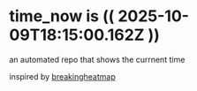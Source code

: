 # time_now is (( 2025-10-09T18:15:00.162Z ))

an automated repo that shows the currnent time

inspired by [breakingheatmap](https://github.com/breakingheatmap/breakingheatmap)